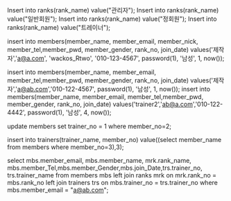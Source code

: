 Insert into ranks(rank_name) value("관리자");
Insert into ranks(rank_name) value("일반회원");
Insert into ranks(rank_name) value("정회원");
Insert into ranks(rank_name) value("트레이너");

insert into members(member_name, member_email, member_nick,
member_tel,member_pwd, member_gender, rank_no, join_date)
values('제작자','a@a.com', 'wackos_Rtwo',
'010-123-4567', password(1), '남성', 1, now());

insert into members(member_name, member_email, member_tel,member_pwd, member_gender, rank_no, join_date)
values('제작자','a@ab.com','010-122-4567', password(1), '남성', 1, now());
insert into members(member_name, member_email, member_tel,member_pwd, member_gender, rank_no, join_date)
values('trainer2','ab@a.com','010-122-4442', password(1), '남성', 4, now());

update members set trainer_no = 1 where member_no=2;

insert into trainers(trainer_name, member_no) value((select member_name from members where member_no=3),3);

select mbs.member_email, mbs.member_name, mrk.rank_name,
mbs.member_Tel,mbs.member_Gender,mbs.join_Date,trs.trainer_no,
trs.trainer_name
from members mbs
left join ranks mrk on mrk.rank_no = mbs.rank_no
left join trainers trs on mbs.trainer_no = trs.trainer_no
where mbs.member_email = "a@ab.com";